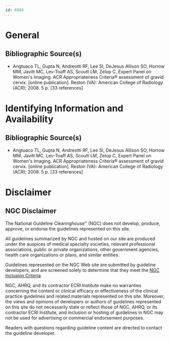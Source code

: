 ```yaml
---
id: 6984
---
```


# General

## Bibliographic Source(s)

- Angtuaco TL, Gupta N, Andreotti RF, Lee SI, DeJesus Allison SO, Horrow MM, Javitt MC, Lev-Toaff AS, Scoutt LM, Zelop C, Expert Panel on Women's Imaging. ACR Appropriateness Criteria® assessment of gravid cervix. [online publication]. Reston (VA): American College of Radiology (ACR); 2008. 5 p. [33 references]

# Identifying Information and Availability

## Bibliographic Source(s)

- Angtuaco TL, Gupta N, Andreotti RF, Lee SI, DeJesus Allison SO, Horrow MM, Javitt MC, Lev-Toaff AS, Scoutt LM, Zelop C, Expert Panel on Women's Imaging. ACR Appropriateness Criteria® assessment of gravid cervix. [online publication]. Reston (VA): American College of Radiology (ACR); 2008. 5 p. [33 references]

# Disclaimer

## NGC Disclaimer

The National Guideline Clearinghouse™ (NGC) does not develop, produce, approve, or endorse the guidelines represented on this site.

All guidelines summarized by NGC and hosted on our site are produced under the auspices of medical specialty societies, relevant professional associations, public or private organizations, other government agencies, health care organizations or plans, and similar entities.

Guidelines represented on the NGC Web site are submitted by guideline developers, and are screened solely to determine that they meet the [NGC Inclusion Criteria](/help-and-about/summaries/inclusion-criteria).

NGC, AHRQ, and its contractor ECRI Institute make no warranties concerning the content or clinical efficacy or effectiveness of the clinical practice guidelines and related materials represented on this site. Moreover, the views and opinions of developers or authors of guidelines represented on this site do not necessarily state or reflect those of NGC, AHRQ, or its contractor ECRI Institute, and inclusion or hosting of guidelines in NGC may not be used for advertising or commercial endorsement purposes.

Readers with questions regarding guideline content are directed to contact the guideline developer.

